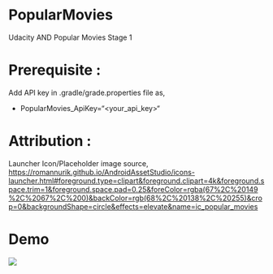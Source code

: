 # PopularMovies
Udacity AND Popular Movies Stage 1

# Prerequisite : 
Add API key in .gradle/grade.properties file as,
- PopularMovies_ApiKey=“<your_api_key>“


# Attribution : 
Launcher Icon/Placeholder image source, 
https://romannurik.github.io/AndroidAssetStudio/icons-launcher.html#foreground.type=clipart&foreground.clipart=4k&foreground.space.trim=1&foreground.space.pad=0.25&foreColor=rgba(67%2C%20149%2C%2067%2C%200)&backColor=rgb(68%2C%20138%2C%20255)&crop=0&backgroundShape=circle&effects=elevate&name=ic_popular_movies

# Demo 

![](popularmovies.gif)
